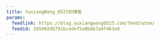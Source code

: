 ```yaml
---
title: YuxiangWang_0525的博客
params:
  feedlink: https://blog.yuxiangwang0525.com/feed/atom/
  feedid: 285902db791bcedef5a0b6b7a4f463a9
---
```

